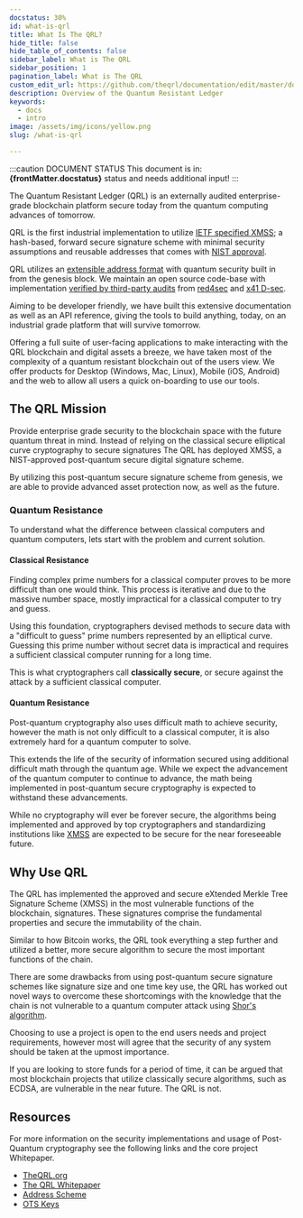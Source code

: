 ```yaml
---
docstatus: 30%
id: what-is-qrl
title: What Is The QRL?
hide_title: false
hide_table_of_contents: false
sidebar_label: What is The QRL
sidebar_position: 1
pagination_label: What is The QRL
custom_edit_url: https://github.com/theqrl/documentation/edit/master/docs/basics/what-is-qrl.md
description: Overview of the Quantum Resistant Ledger
keywords:
  - docs
  - intro
image: /assets/img/icons/yellow.png
slug: /what-is-qrl

---
```


:::caution DOCUMENT STATUS 
<span>This document is in: <b>{frontMatter.docstatus}</b> status and needs additional input!</span>
:::


The Quantum Resistant Ledger (QRL) is an externally audited enterprise-grade blockchain platform secure today from the quantum computing advances of tomorrow. 

QRL is the first industrial implementation to utilize [IETF specified XMSS](https://tools.ietf.org/html/rfc8391); a hash-based, forward secure signature scheme with minimal security assumptions and reusable addresses that comes with [NIST approval](https://csrc.nist.gov/publications/detail/sp/800-208/final).

QRL utilizes an [extensible address format](/developers/address/qrl-address-scheme) with quantum security built in from the genesis block. We maintain an open source code-base with implementation [verified by third-party audits](https://github.com/theQRL/audits) from [red4sec](https://red4sec.com/) and [x41 D-sec](https://www.x41-dsec.de/).

Aiming to be developer friendly, we have built this extensive documentation as well as an API reference, giving the tools to build anything, today, on an industrial grade platform that will survive tomorrow.

Offering a full suite of user-facing applications to make interacting with the QRL blockchain and digital assets a breeze, we have taken most of the complexity of a quantum resistant blockchain out of the users view. We offer products for Desktop (Windows, Mac, Linux), Mobile (iOS, Android) and the web to allow all users a quick on-boarding to use our tools.


## The QRL Mission

Provide enterprise grade security to the blockchain space with the future quantum threat in mind. Instead of relying on the classical secure elliptical curve cryptography to secure signatures The QRL has deployed XMSS, a NIST-approved post-quantum secure digital signature scheme.

By utilizing this post-quantum secure signature scheme from genesis, we are able to provide advanced asset protection now, as well as the future.

### Quantum Resistance

To understand what the difference between classical computers and quantum computers, lets start with the problem and current solution.


#### Classical Resistance


Finding complex prime numbers for a classical computer proves to be more difficult than one would think. This process is iterative and due to the massive number space, mostly impractical for a classical computer to try and guess. 

Using this foundation, cryptographers devised methods to secure data with a "difficult to guess" prime numbers represented by an elliptical curve. Guessing this prime number without secret data is impractical and requires a sufficient classical computer running for a long time. 

This is what cryptographers call **classically secure**, or secure against the attack by a sufficient classical computer. 


#### Quantum Resistance

Post-quantum cryptography also uses difficult math to achieve security, however the math is not only difficult to a classical computer, it is also extremely hard for a quantum computer to solve. 

This extends the life of the security of information secured using additional difficult math through the quantum age. While we expect the advancement of the quantum computer to continue to advance, the math being implemented in post-quantum secure cryptography is expected to withstand these advancements.

While no cryptography will ever be forever secure, the algorithms being implemented and approved by top cryptographers and standardizing institutions like [XMSS](https://csrc.nist.gov/publications/detail/sp/800-208/final) are expected to be secure for the near foreseeable future. 

## Why Use QRL

The QRL has implemented the approved and secure eXtended Merkle Tree Signature Scheme (XMSS) in the most vulnerable functions of the blockchain, signatures. These signatures comprise the fundamental properties and secure the immutability of the chain. 

Similar to how Bitcoin works, the QRL took everything a step further and utilized a better, more secure algorithm to secure the most important functions of the chain. 

There are some drawbacks from using post-quantum secure signature schemes like signature size and one time key use, the QRL has worked out novel ways to overcome these shortcomings with the knowledge that the chain is not vulnerable to a quantum computer attack using [Shor's algorithm](https://en.wikipedia.org/wiki/Shor%27s_algorithm).

Choosing to use a project is open to the end users needs and project requirements, however most will agree that the security of any system should be taken at the upmost importance.

If you are looking to store funds for a period of time, it can be argued that most blockchain projects that utilize classically secure algorithms, such as ECDSA, are vulnerable in the near future. The QRL is not.


## Resources

For more information on the security implementations and usage of Post-Quantum cryptography see the following links and the core project Whitepaper.

- [TheQRL.org](https://theqrl.org)
- [The QRL Whitepaper](https://github.com/theQRL/Whitepaper/)
- [Address Scheme](/build/address/address-scheme)
- [OTS Keys](/learn/ots-keys)
